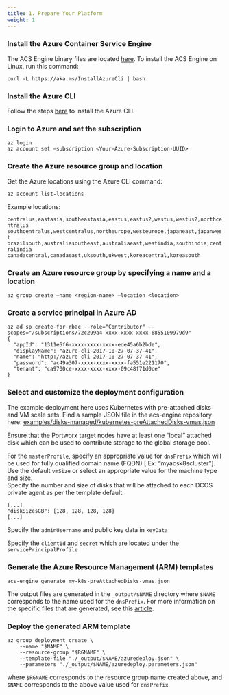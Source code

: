 ```yaml
---
title: 1. Prepare Your Platform
weight: 1
---
```


### Install the Azure Container Service Engine

The ACS Engine binary files are located [here](https://github.com/Azure/acs-engine/releases). To install the ACS Engine on Linux, run this command:

`curl -L https://aka.ms/InstallAzureCli | bash`

### Install the Azure CLI

Follow the steps [here](https://docs.microsoft.com/en-us/cli/azure/install-azure-cli?view=azure-cli-latest) to install the Azure CLI.

### Login to Azure and set the subscription

```text
az login
az account set –subscription <Your-Azure-Subscription-UUID>
```

### Create the Azure resource group and location

Get the Azure locations using the Azure CLI command:

```text
az account list-locations
```

Example locations: 

`centralus,eastasia,southeastasia,eastus,eastus2,westus,westus2,northcentralus`   
`southcentralus,westcentralus,northeurope,westeurope,japaneast,japanwest`   
`brazilsouth,australiasoutheast,australiaeast,westindia,southindia,centralindia`   
`canadacentral,canadaeast,uksouth,ukwest,koreacentral,koreasouth`

### Create an Azure resource group by specifying a name and a location

```text
az group create –name <region-name> –location <location>
```

### Create a service principal in Azure AD

```text
az ad sp create-for-rbac --role="Contributor" --scopes="/subscriptions/72c299a4-xxxx-xxxx-xxxx-6855109979d9"
{
  "appId": "1311e5f6-xxxx-xxxx-xxxx-ede45a6b2bde",
  "displayName": "azure-cli-2017-10-27-07-37-41",
  "name": "http://azure-cli-2017-10-27-07-37-41",
  "password": "ac49a307-xxxx-xxxx-xxxx-fa551e221170",
  "tenant": "ca9700ce-xxxx-xxxx-xxxx-09c48f71d0ce"
}
```

### Select and customize the deployment configuration

The example deployment here uses Kubernetes with pre-attached disks and VM scale sets. Find a sample JSON file in the acs-engine repository here: [examples/disks-managed/kubernetes-preAttachedDisks-vmas.json](https://github.com/Azure/acs-engine/blob/master/examples/disks-managed/kubernetes-preAttachedDisks-vmas.json)

Ensure that the Portworx target nodes have at least one “local” attached disk which can be used to contribute storage to the global storage pool.

For the `masterProfile`, specify an appropriate value for `dnsPrefix` which will be used for fully qualified domain name \(FQDN\) \[ Ex: “myacsk8scluster”\].   
Use the default `vmSize` or select an appropriate value for the machine type and size.   
Specify the number and size of disks that will be attached to each DCOS private agent as per the template default:

```text
[...]
"diskSizesGB": [128, 128, 128, 128]
[...]
```

Specify the `adminUsername` and public key data in `keyData`

Specify the `clientId` and `secret`  which are located under the `servicePrincipalProfile`  

### Generate the Azure Resource Management \(ARM\) templates

```text
acs-engine generate my-k8s-preAttachedDisks-vmas.json
```

The output files are generated in the `_output/$NAME` directory where `$NAME` corresponds to the name used for the `dnsPrefix`.  For more information on the specific files that are generated, see this [article](https://github.com/Azure/acs-engine/blob/master/docs/acsengine.md).

### Deploy the generated ARM template

```text
az group deployment create \
    --name "$NAME" \
    --resource-group "$RGNAME" \
    --template-file "./_output/$NAME/azuredeploy.json" \
    --parameters "./_output/$NAME/azuredeploy.parameters.json"
```

where `$RGNAME` corresponds to the resource group name created above, and `$NAME` corresponds to the above value used for `dnsPrefix`
